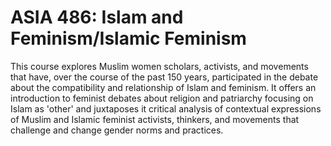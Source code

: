 # ASIA 486: Islam and Feminism/Islamic Feminism

This course explores Muslim women scholars, activists, and movements that have, over the course of the past 150 years, participated in the debate about the compatibility and relationship of Islam and feminism. It offers an introduction to feminist debates about religion and patriarchy focusing on Islam as 'other' and juxtaposes it critical analysis of contextual expressions of Muslim and Islamic feminist activists, thinkers, and movements that challenge and change gender norms and practices.